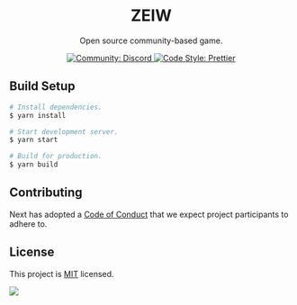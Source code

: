 <h1 align="center">ZEIW</h1>

<p align="center">Open source community-based game.</p>

<p align="center">
  <a href="https://discord.gg/h7NxqBe">
    <img alt="Community: Discord" src="https://badgen.net/badge/Community/Discord/7289da">
  </a>
  <a href="https://prettier.io">
    <img alt="Code Style: Prettier" src="https://badgen.net/badge/Code%20Style/Prettier/ff69b4">
  </a>
</p>

## Build Setup

```sh
# Install dependencies.
$ yarn install

# Start development server.
$ yarn start

# Build for production.
$ yarn build
```

## Contributing

Next has adopted a [Code of Conduct](.github/CODE_OF_CONDUCT.md) that we expect project participants to adhere to.

## License

This project is [MIT](LICENSE) licensed.

<a href="https://www.netlify.com">
  <img src="https://www.netlify.com/img/global/badges/netlify-color-bg.svg"/>
</a>
